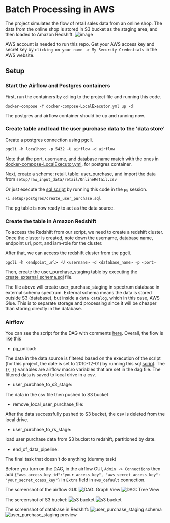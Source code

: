 # Batch Processing in AWS
The project simulates the flow of retail sales data from an online shop. The data from the online shop is stored in S3 bucket as the staging area, and then loaded to Amazon Redshift.
![image](https://user-images.githubusercontent.com/47022822/119693451-7f887600-be76-11eb-81e3-dc59c40687a2.png)

AWS account is needed to run this repo. 
Get your AWS access key and secret key by `clicking on your name -> My Security Credentials` in the AWS website.

## Setup
### Start the Airflow and Postgres containers
First, run the containers by `cd`-ing to the project file and running this code.
```
docker-compose -f docker-compose-LocalExecutor.yml up -d
```
The postgres and airflow container should be up and running now. 

### Create table and load the user purchase data to the 'data store' 
Create a postgres connection using pgcli.
```
pgcli -h localhost -p 5432 -U airflow -d airflow
```

Note that the port, username, and database name match with the ones in [docker-compose-LocalExecutor.yml](/docker-compose-LocalExecutor.yml), for postgres container.

Next, create a scheme: retail, table: user_purchase, and import the data from `setup/raw_input_data/retail/OnlineRetail.csv` 

Or just execute the [sql script](/setup/postgres/create_user_purchase.sql) by running this code in the `pg` session.

`\i setup/postgres/create_user_purchase.sql`

The pg table is now ready to act as the data source.

### Create the table in Amazon Redshift
To access the Redshift from our script, we need to create a redshift cluster.
Once the cluster is created, note down the username, database name, endpoint url, port, and iam-role for the cluster.

After that, we can access the redshift cluster from the pgcli.
```
pgcli -h <endpoint_url> -U <usernane> -d <database_name> -p <port>
```
Then, create the user_purchase_staging table by executing the [create_external_schema.sql](/setup/redshift/create_external_schema.sql) file.

The file above will create user_purchase_staging in spectrum database in external schema spectrum.
External schema means the data is stored outside S3 (database), but inside a `data catalog`, which in this case, AWS Glue.
This is to separate storage and processing since it will be cheaper than storing directly in the database.

### Airflow
You can see the script for the DAG with comments [here](/dags/user_behaviour.py).
Overall, the flow is like this
- pg_unload:

The data in the data source is filtered based on the execution of the script (for this project, the date is set to 2010-12-01) by running this sql [script](/scripts/sql/filter_unload_user_purchase.sql). The `{{ }}` variables are airflow macro variables that are set in the dag file.
The filtered data is saved to local drive in a csv.

- user_purchase_to_s3_stage:

The data in the csv file then pushed to S3 bucket

- remove_local_user_purchase_file:

After the data successfully pushed to S3 bucket, the csv is deleted from the local drive.

- user_purchase_to_rs_stage:

load user purchase data from S3 bucket to redshift, partitioned by date.

- end_of_data_pipeline:

The final task that doesn't do anything (dummy task)

Before you turn on the DAG, in the airflow GUI, `Admin -> Connections` then add `{"aws_access_key_id":"your_access_key", "aws_secret_access_key": "your_secret_ccess_key"}` in `Extra` field in `aws_default` connection.

The screenshot of the airflow GUI:
![DAG: Graph View](https://user-images.githubusercontent.com/47022822/117568817-c2afbe80-b0ec-11eb-89d9-465058967029.PNG)
![DAG: Tree View](https://user-images.githubusercontent.com/47022822/117568829-d824e880-b0ec-11eb-953e-22c12f9fff03.PNG)

The screenshot of S3 bucket:
![s3 bucket](https://user-images.githubusercontent.com/47022822/117568850-ea068b80-b0ec-11eb-9694-8c570db32283.PNG)
![s3 bucket](https://user-images.githubusercontent.com/47022822/117568852-ec68e580-b0ec-11eb-83ef-264d6c4802ff.PNG)

The screenshot of database in Redshift:
![user_purchase_staging schema](https://user-images.githubusercontent.com/47022822/117569013-ae1ff600-b0ed-11eb-8baa-40e750ea5921.PNG)
![user_purchase_staging preview](https://user-images.githubusercontent.com/47022822/117568998-95174500-b0ed-11eb-8bc5-610cafbde62b.PNG)



